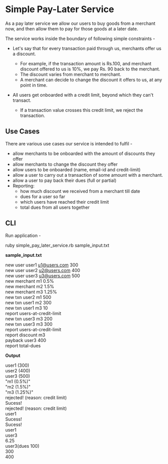 # Simple Pay-Later Service

As a pay later service we allow our users to buy goods from a merchant now, and then allow
them to pay for those goods at a later date.


The service works inside the boundary of following simple constraints -

* Let's say that for every transaction paid through us, merchants offer us a discount.
  * For example, if the transaction amount is Rs.100, and merchant discount offered
    to us is 10%, we pay Rs. 90 back to the merchant.
  * The discount varies from merchant to merchant.
  * A merchant can decide to change the discount it offers to us, at any point in time.
  
* All users get onboarded with a credit limit, beyond which they can't transact.
  * If a transaction value crosses this credit limit, we reject the transaction.
  

## Use Cases

There are various use cases our service is intended to fulfil -

* allow merchants to be onboarded with the amount of discounts they offer
* allow merchants to change the discount they offer
* allow users to be onboarded (name, email-id and credit-limit)
* allow a user to carry out a transaction of some amount with a merchant.
* allow a user to pay back their dues (full or partial)
* Reporting:
  * how much discount we received from a merchant till date
  * dues for a user so far
  * which users have reached their credit limit
  * total dues from all users together
  

## CLI

Run application - 

ruby simple_pay_later_service.rb sample_input.txt

**sample_input.txt**

new user user1 u1@users.com 300<br />
new user user2 u2@users.com 400 <br />
new user user3 u3@users.com 500<br />
new merchant m1 0.5%<br />
new merchant m2 1.5%<br />
new merchant m3 1.25%<br />
new txn user2 m1 500<br />
new txn user1 m2 300<br />
new txn user1 m3 10<br />
report users-at-credit-limit<br />
new txn user3 m3 200<br />
new txn user3 m3 300<br />
report users-at-credit-limit<br />
report discount m3<br />
payback user3 400<br />
report total-dues<br />

**Output**

user1 (300)<br />
user2 (400)<br />
user3 (500)<br />
"m1 (0.5%)"<br />
"m2 (1.5%)"<br />
"m3 (1.25%)"<br />
rejected! (reason: credit limit)<br />
Sucess!<br />
rejected! (reason: credit limit)<br />
user1<br />
Sucess!<br />
Sucess!<br />
user1<br />
user3<br />
6.25<br />
user3(dues 100)<br />
300<br />
400<br />



